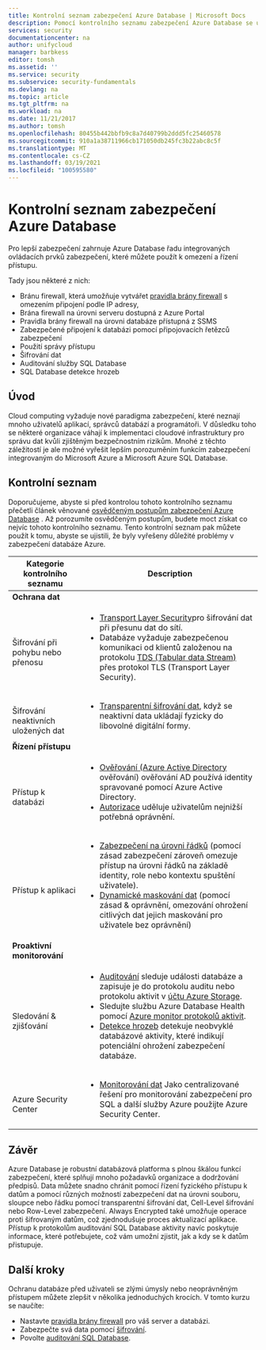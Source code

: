 ```yaml
---
title: Kontrolní seznam zabezpečení Azure Database | Microsoft Docs
description: Pomocí kontrolního seznamu zabezpečení Azure Database se ujistěte, že řešíte důležité problémy se zabezpečením cloud computingu.
services: security
documentationcenter: na
author: unifycloud
manager: barbkess
editor: tomsh
ms.assetid: ''
ms.service: security
ms.subservice: security-fundamentals
ms.devlang: na
ms.topic: article
ms.tgt_pltfrm: na
ms.workload: na
ms.date: 11/21/2017
ms.author: tomsh
ms.openlocfilehash: 80455b442bbfb9c8a7d40799b2ddd5fc25460578
ms.sourcegitcommit: 910a1a38711966cb171050db245fc3b22abc8c5f
ms.translationtype: MT
ms.contentlocale: cs-CZ
ms.lasthandoff: 03/19/2021
ms.locfileid: "100595580"
---
```

# <a name="azure-database-security-checklist"></a>Kontrolní seznam zabezpečení Azure Database

Pro lepší zabezpečení zahrnuje Azure Database řadu integrovaných ovládacích prvků zabezpečení, které můžete použít k omezení a řízení přístupu.

Tady jsou některé z nich:

-    Bránu firewall, která umožňuje vytvářet [pravidla brány firewall](../../azure-sql/database/firewall-configure.md) s omezením připojení podle IP adresy,
-    Brána firewall na úrovni serveru dostupná z Azure Portal
-    Pravidla brány firewall na úrovni databáze přístupná z SSMS
-    Zabezpečené připojení k databázi pomocí připojovacích řetězců zabezpečení
-    Použití správy přístupu
-    Šifrování dat
-    Auditování služby SQL Database
-    SQL Database detekce hrozeb

## <a name="introduction"></a>Úvod
Cloud computing vyžaduje nové paradigma zabezpečení, které neznají mnoho uživatelů aplikací, správců databází a programátoři. V důsledku toho se některé organizace váhají k implementaci cloudové infrastruktury pro správu dat kvůli zjištěným bezpečnostním rizikům. Mnohé z těchto záležitostí je ale možné vyřešit lepším porozuměním funkcím zabezpečení integrovaným do Microsoft Azure a Microsoft Azure SQL Database.

## <a name="checklist"></a>Kontrolní seznam
Doporučujeme, abyste si před kontrolou tohoto kontrolního seznamu přečetli článek věnované [osvědčeným postupům zabezpečení Azure Database](../../azure-sql/database/security-best-practice.md)  . Až porozumíte osvědčeným postupům, budete moct získat co nejvíc tohoto kontrolního seznamu. Tento kontrolní seznam pak můžete použít k tomu, abyste se ujistili, že byly vyřešeny důležité problémy v zabezpečení databáze Azure.


|Kategorie kontrolního seznamu| Description|
| ------------ | -------- |
|**Ochrana dat**||
| <br> Šifrování při pohybu nebo přenosu| <ul><li>[Transport Layer Security](/windows-server/security/tls/transport-layer-security-protocol)pro šifrování dat při přesunu dat do sítí.</li><li>Databáze vyžaduje zabezpečenou komunikaci od klientů založenou na protokolu [TDS (Tabular data Stream)](/openspecs/windows_protocols/ms-tds/893fcc7e-8a39-4b3c-815a-773b7b982c50) přes protokol TLS (Transport Layer Security).</li></ul> |
|<br>Šifrování neaktivních uložených dat| <ul><li>[Transparentní šifrování dat](../../azure-sql/database/transparent-data-encryption-tde-overview.md), když se neaktivní data ukládají fyzicky do libovolné digitální formy.</li></ul>|
|**Řízení přístupu**||  
|<br> Přístup k databázi | <ul><li>[Ověřování (Azure Active Directory](../../azure-sql/database/logins-create-manage.md) ověřování) ověřování AD používá identity spravované pomocí Azure Active Directory.</li><li>[Autorizace](../../azure-sql/database/logins-create-manage.md) uděluje uživatelům nejnižší potřebná oprávnění.</li></ul> |
|<br>Přístup k aplikaci| <ul><li>[Zabezpečení na úrovni řádků](/sql/relational-databases/security/row-level-security) (pomocí zásad zabezpečení zároveň omezuje přístup na úrovni řádků na základě identity, role nebo kontextu spuštění uživatele).</li><li>[Dynamické maskování dat](../../azure-sql/database/dynamic-data-masking-overview.md) (pomocí zásad & oprávnění, omezování ohrožení citlivých dat jejich maskování pro uživatele bez oprávnění)</li></ul>|
|**Proaktivní monitorování**||  
| <br>Sledování & zjišťování| <ul><li>[Auditování](../../azure-sql/database/auditing-overview.md) sleduje události databáze a zapisuje je do protokolu auditu nebo protokolu aktivit v [účtu Azure Storage](../../storage/common/storage-account-create.md).</li><li>Sledujte službu Azure Database Health pomocí [Azure monitor protokolů aktivit](../../azure-monitor/essentials/platform-logs-overview.md).</li><li>[Detekce hrozeb](../../azure-sql/database/threat-detection-configure.md) detekuje neobvyklé databázové aktivity, které indikují potenciální ohrožení zabezpečení databáze. </li></ul> |
|<br>Azure Security Center| <ul><li>[Monitorování dat](../../security-center/security-center-remediate-recommendations.md) Jako centralizované řešení pro monitorování zabezpečení pro SQL a další služby Azure použijte Azure Security Center.</li></ul>|        

## <a name="conclusion"></a>Závěr
Azure Database je robustní databázová platforma s plnou škálou funkcí zabezpečení, které splňují mnoho požadavků organizace a dodržování předpisů. Data můžete snadno chránit pomocí řízení fyzického přístupu k datům a pomocí různých možností zabezpečení dat na úrovni souboru, sloupce nebo řádku pomocí transparentní šifrování dat, Cell-Level šifrování nebo Row-Level zabezpečení. Always Encrypted také umožňuje operace proti šifrovaným datům, což zjednodušuje proces aktualizací aplikace. Přístup k protokolům auditování SQL Database aktivity navíc poskytuje informace, které potřebujete, což vám umožní zjistit, jak a kdy se k datům přistupuje.

## <a name="next-steps"></a>Další kroky
Ochranu databáze před uživateli se zlými úmysly nebo neoprávněným přístupem můžete zlepšit v několika jednoduchých krocích. V tomto kurzu se naučíte:

- Nastavte [pravidla brány firewall](../../azure-sql/database/firewall-configure.md) pro váš server a databázi.
- Zabezpečte svá data pomocí [šifrování](/sql/relational-databases/security/encryption/sql-server-encryption).
- Povolte [auditování SQL Database](../../azure-sql/database/auditing-overview.md).